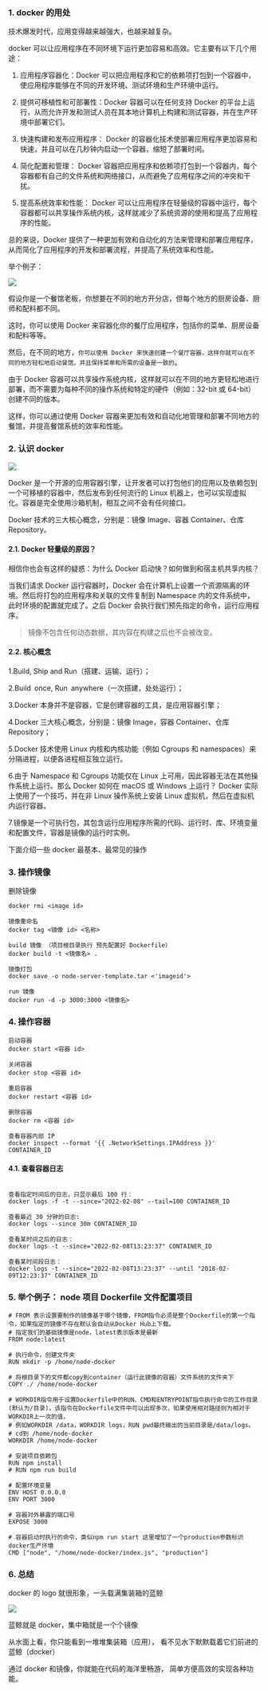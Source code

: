 ### 1. docker 的用处

技术爆发时代，应用变得越来越强大，也越来越复杂。

docker 可以让应用程序在不同环境下运行更加容易和高效。它主要有以下几个用途：

1. 应用程序容器化：Docker 可以把应用程序和它的依赖项打包到一个容器中，使应用程序能够在不同的开发环境、测试环境和生产环境中运行。

2. 提供可移植性和可部署性：Docker 容器可以在任何支持 Docker 的平台上运行，从而允许开发和测试人员在其本地计算机上构建和测试容器，并在生产环境中部署它们。

3. 快速构建和发布应用程序： Docker 的容器化技术使部署应用程序更加容易和快速，并且可以在几秒钟内启动一个容器，缩短了部署时间。

4. 简化配置和管理： Docker 容器把应用程序和依赖项打包到一个容器内，每个容器都有自己的文件系统和网络接口，从而避免了应用程序之间的冲突和干扰。

5. 提高系统效率和性能： Docker 可以让应用程序在轻量级的容器中运行，每个容器都可以共享操作系统内核，这样就减少了系统资源的使用和提高了应用程序的性能。

总的来说，Docker 提供了一种更加有效和自动化的方法来管理和部署应用程序，从而简化了应用程序的开发和部署流程，并提高了系统效率和性能。

举个例子：

![](https://raw.gitmirror.com/GanChuanYin/picture/main/blog/20230517165735.png)

假设你是一个餐馆老板，你想要在不同的地方开分店，但每个地方的厨房设备、厨师和配料都不同。

这时，你可以使用 Docker 来容器化你的餐厅应用程序，包括你的菜单、厨房设备和配料等等。

然后，在不同的地方，`你可以使用 Docker 来快速创建一个餐厅容器，这样你就可以在不同的地方轻松地启动餐馆，并且保持菜单和所需的设备是一致的`。

由于 Docker 容器可以共享操作系统内核，这样就可以在不同的地方更轻松地进行部署，而不需要为每种不同的操作系统和特定的硬件（例如：32-bit 或 64-bit）创建不同的版本。

这样，你可以通过使用 Docker 容器来更加有效和自动化地管理和部署不同地方的餐馆，并提高餐馆系统的效率和性能。

### 2. 认识 docker

![](https://raw.gitmirror.com/GanChuanYin/picture/main/blog/20230517170138.png)

Docker 是一个开源的应用容器引擎，让开发者可以打包他们的应用以及依赖包到一个可移植的容器中，然后发布到任何流行的 Linux 机器上，也可以实现虚拟化。容器是完全使用沙箱机制，相互之间不会有任何接口。

Docker 技术的三大核心概念，分别是：镜像 Image、容器 Container、仓库 Repository。

#### 2.1. Docker 轻量级的原因？

相信你也会有这样的疑惑：为什么 Docker 启动快？如何做到和宿主机共享内核？

当我们请求 Docker 运行容器时，Docker 会在计算机上设置一个资源隔离的环境。然后将打包的应用程序和关联的文件复制到 Namespace 内的文件系统中，此时环境的配置就完成了。之后 Docker 会执行我们预先指定的命令，运行应用程序。

> 镜像不包含任何动态数据，其内容在构建之后也不会被改变。

#### 2.2. 核心概念

1.Build, Ship and Run（搭建、运输、运行）；

2.Build once, Run anywhere（一次搭建，处处运行）；

3.Docker 本身并不是容器，它是创建容器的工具，是应用容器引擎；

4.Docker 三大核心概念，分别是：镜像 Image，容器 Container、仓库 Repository；

5.Docker 技术使用 Linux 内核和内核功能（例如 Cgroups 和 namespaces）来分隔进程，以便各进程相互独立运行。

6.由于 Namespace 和 Cgroups 功能仅在 Linux 上可用，因此容器无法在其他操作系统上运行。那么 Docker 如何在 macOS 或 Windows 上运行？ Docker 实际上使用了一个技巧，并在非 Linux 操作系统上安装 Linux 虚拟机，然后在虚拟机内运行容器。

7.镜像是一个可执行包，其包含运行应用程序所需的代码、运行时、库、环境变量和配置文件，容器是镜像的运行时实例。

下面介绍一些 docker 最基本、最常见的操作

### 3. 操作镜像

删除镜像

```shell
docker rmi <image id>

镜像重命名
docker tag <镜像 id> <名称>

build 镜像 （项目根目录执行 预先配置好 Dockerfile）
docker build -t <镜像名> .

镜像打包
docker save -o node-server-template.tar <'imageid'>

run 镜像
docker run -d -p 3000:3000 <镜像名>
```

### 4. 操作容器

```shell
启动容器
docker start <容器 id>

关闭容器
docker stop <容器 id>

重启容器
docker restart <容器 id>

删除容器
docker rm <容器 id>

查看容器内部 IP
docker inspect --format '{{ .NetworkSettings.IPAddress }}' CONTAINER_ID
```

#### 4.1. 查看容器日志

```shell

查看指定时间后的日志，只显示最后 100 行：
docker logs -f -t --since="2022-02-08" --tail=100 CONTAINER_ID

查看最近 30 分钟的日志:
docker logs --since 30m CONTAINER_ID

查看某时间之后的日志：
docker logs -t --since="2022-02-08T13:23:37" CONTAINER_ID

查看某时间段日志：
docker logs -t --since="2022-02-08T13:23:37" --until "2018-02-09T12:23:37" CONTAINER_ID
```

### 5. 举个例子： node 项目 Dockerfile 文件配置项目

```shell
# FROM 表示设置要制作的镜像基于哪个镜像，FROM指令必须是整个Dockerfile的第一个指令，如果指定的镜像不存在默认会自动从Docker Hub上下载。
# 指定我们的基础镜像是node，latest表示版本是最新
FROM node:latest

# 执行命令，创建文件夹
RUN mkdir -p /home/node-docker

# 将根目录下的文件都copy到container（运行此镜像的容器）文件系统的文件夹下
COPY ./ /home/node-docker

# WORKDIR指令用于设置Dockerfile中的RUN、CMD和ENTRYPOINT指令执行命令的工作目录(默认为/目录)，该指令在Dockerfile文件中可以出现多次，如果使用相对路径则为相对于WORKDIR上一次的值，
# 例如WORKDIR /data，WORKDIR logs，RUN pwd最终输出的当前目录是/data/logs。
# cd到 /home/node-docker
WORKDIR /home/node-docker

# 安装项目依赖包
RUN npm install
# RUN npm run build

# 配置环境变量
ENV HOST 0.0.0.0
ENV PORT 3000

# 容器对外暴露的端口号
EXPOSE 3000

# 容器启动时执行的命令，类似npm run start 这里增加了一个production参数标识docker生产环境
CMD ["node", "/home/node-docker/index.js", "production"]

```

### 6. 总结

docker 的 logo 就很形象，一头载满集装箱的蓝鲸

![](https://raw.gitmirror.com/GanChuanYin/picture/main/blog/20230517170138.png)

蓝鲸就是 docker，集中箱就是一个个镜像

从水面上看，你只能看到一堆堆集装箱（应用）， 看不见水下默默载着它们前进的蓝鲸（docker）

通过 docker 和镜像，你就能在代码的海洋里畅游， 简单方便高效的实现各种功能。
